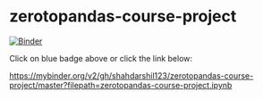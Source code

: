 # zerotopandas-course-project
[![Binder](https://mybinder.org/badge_logo.svg)](https://mybinder.org/v2/gh/shahdarshil123/zerotopandas-course-project/master?filepath=zerotopandas-course-project.ipynb)

Click on blue badge above or click the link below: 

https://mybinder.org/v2/gh/shahdarshil123/zerotopandas-course-project/master?filepath=zerotopandas-course-project.ipynb
